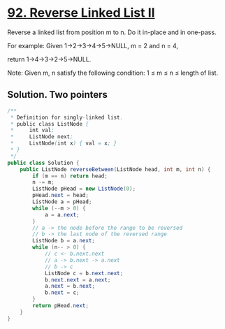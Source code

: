# [92. Reverse Linked List II](https://leetcode.com/problems/reverse-linked-list-ii/)

Reverse a linked list from position m to n. Do it in-place and in one-pass.

For example:
Given 1->2->3->4->5->NULL, m = 2 and n = 4,

return 1->4->3->2->5->NULL.

Note:
Given m, n satisfy the following condition:
1 ≤ m ≤ n ≤ length of list.

## Solution. Two pointers

```java
/**
 * Definition for singly-linked list.
 * public class ListNode {
 *     int val;
 *     ListNode next;
 *     ListNode(int x) { val = x; }
 * }
 */
public class Solution {
    public ListNode reverseBetween(ListNode head, int m, int n) {
        if (m == n) return head;
        n -= m;
        ListNode pHead = new ListNode(0);
        pHead.next = head;
        ListNode a = pHead;
        while (--m > 0) {
            a = a.next;
        }
        // a -> the node before the range to be reversed
        // b -> the last node of the reversed range
        ListNode b = a.next;
        while (n-- > 0) {
            // c <- b.next.next
            // a -> b.next -> a.next
            // b -> c
            ListNode c = b.next.next;
            b.next.next = a.next;
            a.next = b.next;
            b.next = c;
        }
        return pHead.next;
    }
}
```
